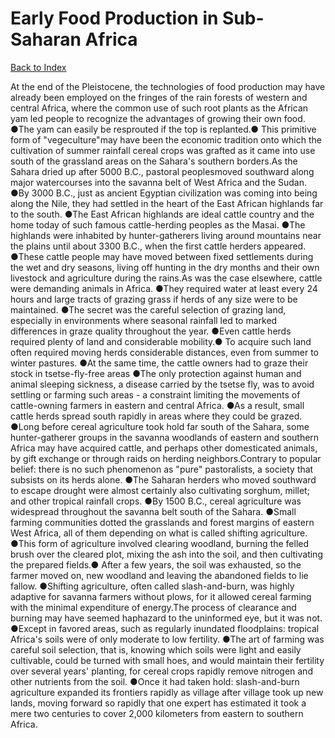 #  Early Food Production in Sub-Saharan Africa
[Back to Index](https://github.com/windows10010/tpoExtractor/blob/master/README.md)

At the end of the Pleistocene, the technologies of food production may have already been employed on the fringes of the rain forests of western and central Africa, where the common use of such root plants as the African yam led people to recognize the advantages of growing their own food. ●The yam can easily be resprouted if the top is replanted.● This primitive form of "vegeculture"may have been the economic tradition onto which the cultivation of summer rainfall cereal crops was grafted as it came into use south of the grassland areas on the Sahara's southern borders.As the Sahara dried up after 5000 B.C., pastoral peoplesmoved southward along major watercourses into the savanna belt of West Africa and the Sudan. ●By 3000 B.C., just as ancient Egyptian civilization was coming into being along the Nile, they had settled in the heart of the East African highlands far to the south. ●The East African highlands are ideal cattle country and the home today of such famous cattle-herding peoples as the Masai. ●The highlands were inhabited by hunter-gatherers living around mountains near the plains until about 3300 B.C., when the first cattle herders appeared. ●These cattle people may have moved between fixed settlements during the wet and dry seasons, living off hunting in the dry months and their own livestock and agriculture during the rains.As was the case elsewhere, cattle were demanding animals in Africa. ●They required water at least every 24 hours and large tracts of grazing grass if herds of any size were to be maintained. ●The secret was the careful selection of grazing land, especially in environments where seasonal rainfall led to marked differences in graze quality throughout the year. ●Even cattle herds required plenty of land and considerable mobility.● To acquire such land often required moving herds considerable distances, even from summer to winter pastures. ●At the same time, the cattle owners had to graze their stock in tsetse-fly-free areas ●The only protection against human and animal sleeping sickness, a disease carried by the tsetse fly, was to avoid settling or farming such areas - a constraint limiting the movements of cattle-owning farmers in eastern and central Africa. ●As a result, small cattle herds spread south rapidly in areas where they could be grazed. ●Long before cereal agriculture took hold far south of the Sahara, some hunter-gatherer groups in the savanna woodlands of eastern and southern Africa may have acquired cattle, and perhaps other domesticated animals, by gift exchange or through raids on herding neighbors.Contrary to popular belief: there is no such phenomenon as "pure" pastoralists, a society that subsists on its herds alone. ●The Saharan herders who moved southward to escape drought were almost certainly also cultivating sorghum, millet; and other tropical rainfall crops. ●By 1500 B.C., cereal agriculture was widespread throughout the savanna belt south of the Sahara. ●Small farming communities dotted the grasslands and forest margins of eastern West Africa, all of them depending on what is called shifting agriculture. ●This form of agriculture involved clearing woodland, burning the felled brush over the cleared plot, mixing the ash into the soil, and then cultivating the prepared fields.● After a few years, the soil was exhausted, so the farmer moved on, new woodland and leaving the abandoned fields to lie fallow. ●Shifting agriculture, often called slash-and-burn, was highly adaptive for savanna farmers without plows, for it allowed cereal farming with the minimal expenditure of energy.The process of clearance and burning may have seemed haphazard to the uninformed eye, but it was not. ●Except in favored areas, such as regularly inundated floodplains: tropical Africa's soils were of only moderate to low fertility. ●The art of farming was careful soil selection, that is, knowing which soils were light and easily cultivable, could be turned with small hoes, and would maintain their fertility over several years' planting, for cereal crops rapidly remove nitrogen and other nutrients from the soil. ●Once it had taken hold: slash-and-burn agriculture expanded its frontiers rapidly as village after village took up new lands, moving forward so rapidly that one expert has estimated it took a mere two centuries to cover 2,000 kilometers from eastern to southern Africa.
